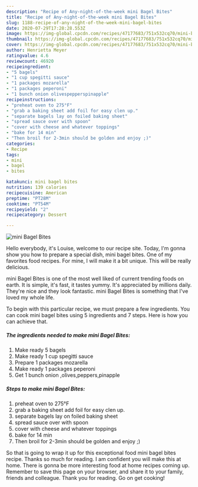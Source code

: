 ```yaml
---
description: "Recipe of Any-night-of-the-week mini Bagel Bites"
title: "Recipe of Any-night-of-the-week mini Bagel Bites"
slug: 1188-recipe-of-any-night-of-the-week-mini-bagel-bites
date: 2020-07-29T17:28:28.553Z
image: https://img-global.cpcdn.com/recipes/47177683/751x532cq70/mini-bagel-bites-recipe-main-photo.jpg
thumbnail: https://img-global.cpcdn.com/recipes/47177683/751x532cq70/mini-bagel-bites-recipe-main-photo.jpg
cover: https://img-global.cpcdn.com/recipes/47177683/751x532cq70/mini-bagel-bites-recipe-main-photo.jpg
author: Henrietta Meyer
ratingvalue: 4.6
reviewcount: 46920
recipeingredient:
- "5 bagels"
- "1 cup spegitti sauce"
- "1 packages mozarella"
- "1 packages peperoni"
- "1 bunch onion olivespepperspinapple"
recipeinstructions:
- "preheat oven to 275°F"
- "grab a baking sheet add foil for easy clen up."
- "separate bagels lay on foiled baking sheet"
- "spread sauce over with spoon"
- "cover with cheese and whatever toppings"
- "bake for 14 min"
- "Then broil for 2-3min should be golden and enjoy ;)"
categories:
- Recipe
tags:
- mini
- bagel
- bites

katakunci: mini bagel bites 
nutrition: 139 calories
recipecuisine: American
preptime: "PT28M"
cooktime: "PT54M"
recipeyield: "2"
recipecategory: Dessert

---
```



![mini Bagel Bites](https://img-global.cpcdn.com/recipes/47177683/751x532cq70/mini-bagel-bites-recipe-main-photo.jpg)

Hello everybody, it's Louise, welcome to our recipe site. Today, I'm gonna show you how to prepare a special dish, mini bagel bites. One of my favorites food recipes. For mine, I will make it a bit unique. This will be really delicious.

mini Bagel Bites is one of the most well liked of current trending foods on earth. It is simple, it's fast, it tastes yummy. It's appreciated by millions daily. They're nice and they look fantastic. mini Bagel Bites is something that I've loved my whole life.




To begin with this particular recipe, we must prepare a few ingredients. You can cook mini bagel bites using 5 ingredients and 7 steps. Here is how you can achieve that.

<!--inarticleads1-->

##### The ingredients needed to make mini Bagel Bites:

1. Make ready 5 bagels
1. Make ready 1 cup spegitti sauce
1. Prepare 1 packages mozarella
1. Make ready 1 packages peperoni
1. Get 1 bunch onion ,olives,peppers,pinapple




<!--inarticleads2-->

##### Steps to make mini Bagel Bites:

1. preheat oven to 275°F
1. grab a baking sheet add foil for easy clen up.
1. separate bagels lay on foiled baking sheet
1. spread sauce over with spoon
1. cover with cheese and whatever toppings
1. bake for 14 min
1. Then broil for 2-3min should be golden and enjoy ;)




So that is going to wrap it up for this exceptional food mini bagel bites recipe. Thanks so much for reading. I am confident you will make this at home. There is gonna be more interesting food at home recipes coming up. Remember to save this page on your browser, and share it to your family, friends and colleague. Thank you for reading. Go on get cooking!
